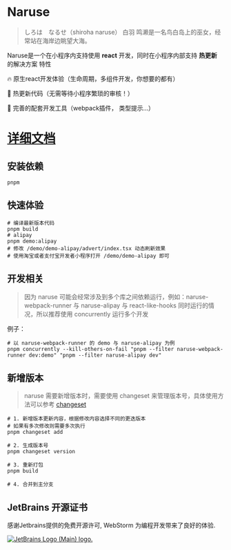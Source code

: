 # Naruse

> しろは　なるせ（shiroha naruse） 白羽 鸣濑是一名鸟白岛上的巫女，经常站在海岸边眺望大海。

Naruse是一个在小程序内支持使用 **react** 开发，同时在小程序内部支持 **热更新** 的解决方案
特性

🔥   原生react开发体验（生命周期，多组件开发，你想要的都有）

🚀   热更新代码（无需等待小程序繁琐的审核！）

🧱   完善的配套开发工具（webpack插件， 类型提示...）


#  [详细文档](https://barrierml.github.io/naruse-doc)

## 安装依赖

```shell
pnpm
```

## 快速体验
```shell
# 编译最新版本代码
pnpm build
# alipay
pnpm demo:alipay
# 修改 /demo/demo-alipay/advert/index.tsx 动态刷新效果
# 使用淘宝或者支付宝开发者小程序打开 /demo/demo-alipay 即可
```


## 开发相关

> 因为 naruse 可能会经常涉及到多个库之间依赖运行，例如：naruse-webpack-runner 与 naruse-alipay 与 react-like-hooks 同时运行的情况，所以推荐使用 concurrently 运行多个开发

例子：
```shell
# 以 naruse-webpack-runner 的 demo 与 naruse-alipay 为例
pnpm concurrently --kill-others-on-fail "pnpm --filter naruse-webpack-runner dev:demo" "pnpm --filter naruse-alipay dev"
```


## 新增版本

> naruse 需要新增版本时，需要使用 changeset 来管理版本号，具体使用方法可以参考 [changeset](https://github.com/changesets/changesets)

```shell
# 1. 新增版本更新内容，根据修改内容选择不同的更迭版本
# 如果有多次修改则需要多次执行
pnpm changeset add

# 2. 生成版本号
pnpm changeset version

# 3. 重新打包
pnpm build

# 4. 合并到主分支
```
## JetBrains 开源证书

感谢Jetbrains提供的免费开源许可, WebStorm 为编程开发带来了良好的体验.



<a href="https://www.jetbrains.com/?from=GoFilm" target="_blank"><img src="https://resources.jetbrains.com/storage/products/company/brand/logos/jb_beam.svg" alt="JetBrains Logo (Main) logo."></a>
